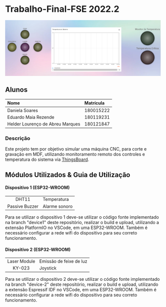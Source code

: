 # Trabalho-Final-FSE 2022.2

![PrintScreen Dashboard](./assets/dashboard.png)


## Alunos

| Nome | Matrícula  |
| :- | :- |
| Daniela Soares | 180015222 |
| Eduardo Maia Rezende  | 180119231 |
| Helder Lourenço de Abreu Marques | 180121847 |

### Descrição
 
Este projeto tem por objetivo simular uma máquina CNC, para corte e gravação em MDF, utilizando monitoramento remoto dos controles e temperatura do sistema via [ThingsBoard](https://thingsboard.io/).

## Módulos Utilizados & Guia de Utilização

#### Dispositivo 1 (ESP32-WROOM)
|  |   |
| :-: | :- |
| DHT11 | Temperatura |
| Passive Buzzer  | Alarme sonoro |

Para se utilizar o dispositivo 1 deve-se utilizar o código fonte implementado na branch "device1" deste repositório, realizar o build e upload, utilizando a extensão PlatformIO no VSCode, em uma ESP32-WROOM. Também é necessário configurar a rede wifi do dispositivo para seu correto funcionamento.

#### Dispositivo 2 (ESP32-WROOM)
|  |   |
| :-: | :- |
| Laser Module | Emissão de feixe de luz |
| KY-023 | Joystick |

Para se utilizar o dispositivo 2 deve-se utilizar o código fonte implementado na branch "device-2" deste repositório, realizar o build e upload, utilizando a extensão Espressif IDF no VSCode, em uma ESP32-WROOM. Também é necessário configurar a rede wifi do dispositivo para seu correto funcionamento.







